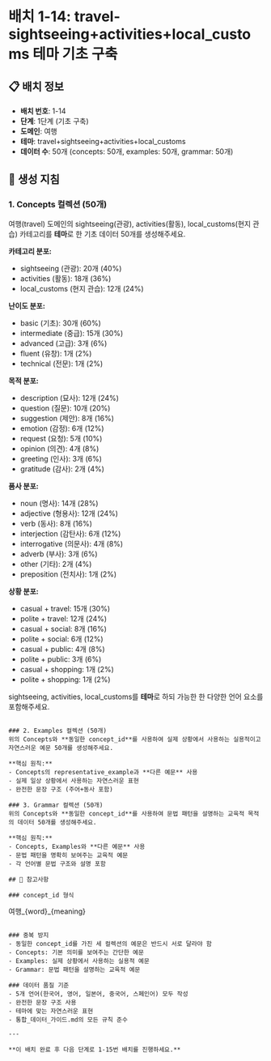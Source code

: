 # 배치 1-14: travel-sightseeing+activities+local_customs 테마 기초 구축

## 📋 배치 정보
- **배치 번호**: 1-14
- **단계**: 1단계 (기초 구축)
- **도메인**: 여행
- **테마**: travel+sightseeing+activities+local_customs
- **데이터 수**: 50개 (concepts: 50개, examples: 50개, grammar: 50개)

## 🎯 생성 지침

### 1. Concepts 컬렉션 (50개)
여행(travel) 도메인의 sightseeing(관광), activities(활동), local_customs(현지 관습) 카테고리를 **테마**로 한 기초 데이터 50개를 생성해주세요.

**카테고리 분포:**
- sightseeing (관광): 20개 (40%)
- activities (활동): 18개 (36%)
- local_customs (현지 관습): 12개 (24%)

**난이도 분포:**
- basic (기초): 30개 (60%)
- intermediate (중급): 15개 (30%)
- advanced (고급): 3개 (6%)
- fluent (유창): 1개 (2%)
- technical (전문): 1개 (2%)

**목적 분포:**
- description (묘사): 12개 (24%)
- question (질문): 10개 (20%)
- suggestion (제안): 8개 (16%)
- emotion (감정): 6개 (12%)
- request (요청): 5개 (10%)
- opinion (의견): 4개 (8%)
- greeting (인사): 3개 (6%)
- gratitude (감사): 2개 (4%)

**품사 분포:**
- noun (명사): 14개 (28%)
- adjective (형용사): 12개 (24%)
- verb (동사): 8개 (16%)
- interjection (감탄사): 6개 (12%)
- interrogative (의문사): 4개 (8%)
- adverb (부사): 3개 (6%)
- other (기타): 2개 (4%)
- preposition (전치사): 1개 (2%)

**상황 분포:**
- casual + travel: 15개 (30%)
- polite + travel: 12개 (24%)
- casual + social: 8개 (16%)
- polite + social: 6개 (12%)
- casual + public: 4개 (8%)
- polite + public: 3개 (6%)
- casual + shopping: 1개 (2%)
- polite + shopping: 1개 (2%)

sightseeing, activities, local_customs를 **테마**로 하되 가능한 한 다양한 언어 요소를 포함해주세요.

```

### 2. Examples 컬렉션 (50개)
위의 Concepts와 **동일한 concept_id**를 사용하여 실제 상황에서 사용하는 실용적이고 자연스러운 예문 50개를 생성해주세요.

**핵심 원칙:**
- Concepts의 representative_example과 **다른 예문** 사용
- 실제 일상 상황에서 사용하는 자연스러운 표현
- 완전한 문장 구조 (주어+동사 포함)

### 3. Grammar 컬렉션 (50개)
위의 Concepts와 **동일한 concept_id**를 사용하여 문법 패턴을 설명하는 교육적 목적의 데이터 50개를 생성해주세요.

**핵심 원칙:**
- Concepts, Examples와 **다른 예문** 사용
- 문법 패턴을 명확히 보여주는 교육적 예문
- 각 언어별 문법 구조와 설명 포함

## 📝 참고사항

### concept_id 형식
```
여행_{word}_{meaning}
```

### 중복 방지
- 동일한 concept_id를 가진 세 컬렉션의 예문은 반드시 서로 달라야 함
- Concepts: 기본 의미를 보여주는 간단한 예문
- Examples: 실제 상황에서 사용하는 실용적 예문  
- Grammar: 문법 패턴을 설명하는 교육적 예문

### 데이터 품질 기준
- 5개 언어(한국어, 영어, 일본어, 중국어, 스페인어) 모두 작성
- 완전한 문장 구조 사용
- 테마에 맞는 자연스러운 표현
- 통합_데이터_가이드.md의 모든 규칙 준수

---

**이 배치 완료 후 다음 단계로 1-15번 배치를 진행하세요.**